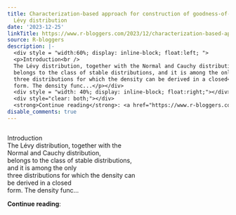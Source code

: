 ```yaml
---
title: Characterization-based approach for construction of goodness-of-fit test for
  Lévy distribution
date: '2023-12-25'
linkTitle: https://www.r-bloggers.com/2023/12/characterization-based-approach-for-construction-of-goodness-of-fit-test-for-levy-distribution/
source: R-bloggers
description: |-
  <div style = "width:60%; display: inline-block; float:left; ">
  <p>Introduction<br />
  The Lévy distribution, together with the Normal and Cauchy distribution,<br />
  belongs to the class of stable distributions, and it is among the only<br />
  three distributions for which the density can be derived in a closed<br />
  form. The density func...</p></div>
  <div style = "width: 40%; display: inline-block; float:right;"></div>
  <div style="clear: both;"></div>
  <strong>Continue reading</strong>: <a href="https://www.r-bloggers.com/2023/12/characterization-based-approach-for-construction-of-goodness-of-fit-test ...
disable_comments: true
---
```

<div style = "width:60%; display: inline-block; float:left; ">
<p>Introduction<br />
The Lévy distribution, together with the Normal and Cauchy distribution,<br />
belongs to the class of stable distributions, and it is among the only<br />
three distributions for which the density can be derived in a closed<br />
form. The density func...</p></div>
<div style = "width: 40%; display: inline-block; float:right;"></div>
<div style="clear: both;"></div>
<strong>Continue reading</strong>: <a href="https://www.r-bloggers.com/2023/12/characterization-based-approach-for-construction-of-goodness-of-fit-test ...